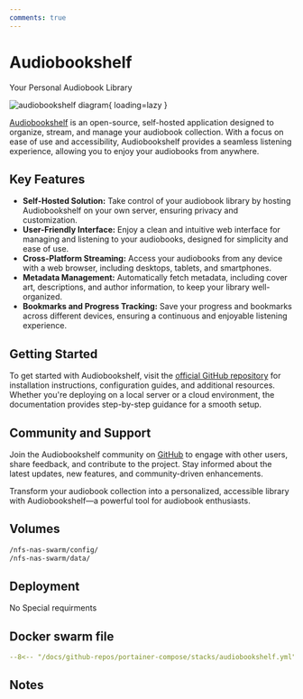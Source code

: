 ```yaml
---
comments: true
---
```


# Audiobookshelf

Your Personal Audiobook Library

![audiobookshelf diagram](/assets/diagrams/audiobookshelf.png){ loading=lazy }

[Audiobookshelf](https://github.com/advplyr/audiobookshelf) is an open-source, self-hosted application designed to organize, stream, and manage your audiobook collection. With a focus on ease of use and accessibility, Audiobookshelf provides a seamless listening experience, allowing you to enjoy your audiobooks from anywhere.

## Key Features

- **Self-Hosted Solution:** Take control of your audiobook library by hosting Audiobookshelf on your own server, ensuring privacy and customization.
- **User-Friendly Interface:** Enjoy a clean and intuitive web interface for managing and listening to your audiobooks, designed for simplicity and ease of use.
- **Cross-Platform Streaming:** Access your audiobooks from any device with a web browser, including desktops, tablets, and smartphones.
- **Metadata Management:** Automatically fetch metadata, including cover art, descriptions, and author information, to keep your library well-organized.
- **Bookmarks and Progress Tracking:** Save your progress and bookmarks across different devices, ensuring a continuous and enjoyable listening experience.

## Getting Started

To get started with Audiobookshelf, visit the [official GitHub repository](https://github.com/advplyr/audiobookshelf) for installation instructions, configuration guides, and additional resources. Whether you're deploying on a local server or a cloud environment, the documentation provides step-by-step guidance for a smooth setup.

## Community and Support

Join the Audiobookshelf community on [GitHub](https://github.com/advplyr/audiobookshelf) to engage with other users, share feedback, and contribute to the project. Stay informed about the latest updates, new features, and community-driven enhancements.

Transform your audiobook collection into a personalized, accessible library with Audiobookshelf—a powerful tool for audiobook enthusiasts.


## Volumes

```bash
/nfs-nas-swarm/config/
/nfs-nas-swarm/data/
```

## Deployment
No Special requirments

## Docker swarm file
``` yaml linenums="1" 
--8<-- "/docs/github-repos/portainer-compose/stacks/audiobookshelf.yml"
```

## Notes

